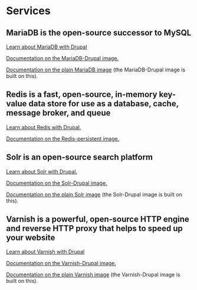 # Services

## MariaDB is the open-source successor to MySQL

[Learn about MariaDB with Drupal](mariadb.md)

[Documentation on the MariaDB-Drupal image.](./mariadb.md)

[Documentation on the plain MariaDB image](../../docker-images/mariadb/) (the MariaDB-Drupal image is built on this).

## Redis is a fast, open-source, in-memory key-value data store for use as a database, cache, message broker, and queue

[Learn about Redis with Drupal.](./redis.md)

[Documentation on the Redis-persistent image.](../../docker-images/redis.md)

## Solr is an open-source search platform

[Learn about Solr with Drupal.](solr.md)

[Documentation on the Solr-Drupal image.](./solr.md)

[Documentation on the plain Solr image](../../docker-images/solr/) \(the Solr-Drupal image is built on this\).

## Varnish is a powerful, open-source HTTP engine and reverse HTTP proxy that helps to speed up your website

[Learn about Varnish with Drupal](varnish.md)

[Documentation on the Varnish-Drupal image.](./varnish.md)

[Documentation on the plain Varnish image](../../docker-images/varnish/) \(the Varnish-Drupal image is built on this\).
